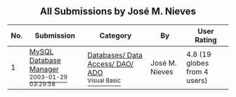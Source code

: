 ﻿<div align="center">

## All Submissions by José M\. Nieves

</div>

No.  | Submission | Category | By   | User Rating
---- | ---------- | -------- | ---- | -----------
1 | [MySQL Database Manager<br /><sup>2003-01-29 03:29:58</sup>](https://github.com/Planet-Source-Code/jos-m-nieves-mysql-database-manager__1-42783) | [Databases/ Data Access/ DAO/ ADO<br /><sup>Visual Basic</sup>](../ByCategory/databases-data-access-dao-ado__1-6.md) | José M\. Nieves | 4.8 (19 globes from 4 users)
